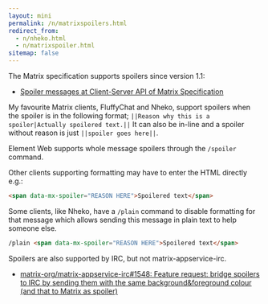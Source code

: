 ```yaml
---
layout: mini
permalink: /n/matrixspoilers.html
redirect_from:
  - n/nheko.html
  - n/matrixspoiler.html
sitemap: false
---
```


The Matrix specification supports spoilers since version 1.1:

- [Spoiler messages at Client-Server API of Matrix Specification](https://spec.matrix.org/latest/client-server-api/#spoiler-messages)

My favourite Matrix clients, FluffyChat and Nheko, support spoilers when
the spoiler is in the following format; `||Reason why this is a spoiler|Actually
spoilered text.||` It can also be in-line and a spoiler without reason is just
`||spoiler goes here||`.

Element Web supports whole message spoilers through the `/spoiler` command.

Other clients supporting formatting may have to enter the HTML directly e.g.:

```html
<span data-mx-spoiler="REASON HERE">Spoilered text</span>
```

Some clients, like Nheko, have a `/plain` command to disable formatting for
that message which allows sending this message in plain text to help someone
else.

```html
/plain <span data-mx-spoiler="REASON HERE">Spoilered text</span>
```

Spoilers are also supported by IRC, but not matrix-appservice-irc.

- [matrix-org/matrix-appservice-irc#1548: Feature request: bridge spoilers to IRC by sending them with the same background&foreground colour (and that to Matrix as spoiler)](https://github.com/matrix-org/matrix-appservice-irc/issues/1548)
